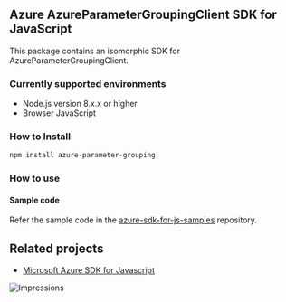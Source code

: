 ## Azure AzureParameterGroupingClient SDK for JavaScript

This package contains an isomorphic SDK for AzureParameterGroupingClient.

### Currently supported environments

- Node.js version 8.x.x or higher
- Browser JavaScript

### How to Install

```bash
npm install azure-parameter-grouping
```

### How to use

#### Sample code

Refer the sample code in the [azure-sdk-for-js-samples](https://github.com/Azure/azure-sdk-for-js-samples) repository.

## Related projects

- [Microsoft Azure SDK for Javascript](https://github.com/Azure/azure-sdk-for-js)


![Impressions](https://azure-sdk-impressions.azurewebsites.net/api/impressions/azure-sdk-for-js%2Fsdk%2Fcdn%2Farm-cdn%2FREADME.png)